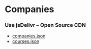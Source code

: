 # Companies

### Use jsDelivr – Open Source CDN
 * [companies.json](https://cdn.jsdelivr.net/gh/senseyedeveloper/geomapassets/companies/data/v4.json)
 * [courses.json](https://cdn.jsdelivr.net/gh/senseyedeveloper/geomapassets/courses/data/v1.json)
